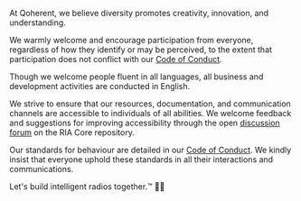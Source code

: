At Qoherent, we believe diversity promotes creativity, innovation, and understanding.

We warmly welcome and encourage participation from everyone, regardless of how they identify or may be perceived, 
to the extent that participation does not conflict with our [Code of Conduct](CODE_OF_CONDUCT.md).

Though we welcome people fluent in all languages, all business and development activities are conducted in English.

We strive to ensure that our resources, documentation, and communication channels are accessible to individuals of 
all abilities. We welcome feedback and suggestions for improving accessibility through the open [discussion forum](https://github.com/qoherent/ria/discussions/categories/general)
on the RIA Core repository.

Our standards for behaviour are detailed in our [Code of Conduct](CODE_OF_CONDUCT.md). We kindly insist that everyone uphold 
these standards in all their interactions and communications.

Let's build intelligent radios together.™ 📡🚀
